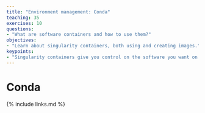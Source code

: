 ```yaml
---
title: "Environment management: Conda"
teaching: 35
exercises: 10
questions:
- "What are software containers and how to use them?"
objectives:
- "Learn about singularity containers, both using and creating images."
keypoints:
- "Singularity containers give you control on the software you want on a machine, helping you with reproducible executions."
---
```


# Conda



{% include links.md %}
